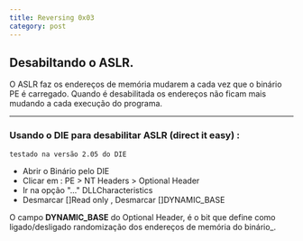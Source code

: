 ```yaml
---
title: Reversing 0x03
category: post
---
```



## Desabiltando o ASLR.

O ASLR faz os endereços de memória mudarem a cada vez que o binário PE é carregado. Quando é desabilitada os endereços não ficam mais mudando a cada execução do programa.


---


### Usando o DIE para desabilitar ASLR  (direct it easy) :

``testado na versão 2.05 do DIE``

- Abrir o Binário pelo DIE
- Clicar em : PE > NT Headers > Optional Header
- Ir na opção "..." DLLCharacteristics
- Desmarcar []Read only , Desmarcar []DYNAMIC_BASE


O campo **DYNAMIC_BASE** do Optional Header, é o bit que define como ligado/desligado randomização dos endereços de memória do binário_.



